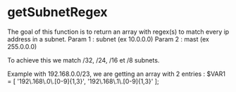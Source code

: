 getSubnetRegex
==============

The goal of this function is to return an array with regex(s) to match every ip address in a subnet.
Param 1 : subnet (ex 10.0.0.0)
Param 2 : mast (ex 255.0.0.0)

To achieve this we match /32, /24, /16 et /8 subnets. 

Example with 192.168.0.0/23, we are getting an array with 2 entries :
$VAR1 = [
      '192\\.168\\.0\\.[0-9]{1,3}',
      '192\\.168\\.1\\.[0-9]{1,3}'
    ];
